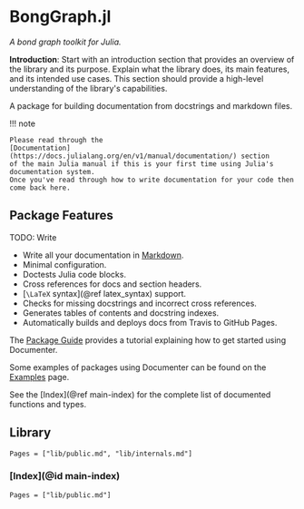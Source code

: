 # BongGraph.jl

*A bond graph toolkit for Julia.*

**Introduction**: Start with an introduction section that provides an overview of the library and its purpose. Explain what the library does, its main features, and its intended use cases. This section should provide a high-level understanding of the library's capabilities.

A package for building documentation from docstrings and markdown files.

!!! note

    Please read through the
    [Documentation](https://docs.julialang.org/en/v1/manual/documentation/) section
    of the main Julia manual if this is your first time using Julia's documentation system.
    Once you've read through how to write documentation for your code then come back here.

## Package Features

TODO: Write

- Write all your documentation in [Markdown](https://en.wikipedia.org/wiki/Markdown).
- Minimal configuration.
- Doctests Julia code blocks.
- Cross references for docs and section headers.
- [``\LaTeX`` syntax](@ref latex_syntax) support.
- Checks for missing docstrings and incorrect cross references.
- Generates tables of contents and docstring indexes.
- Automatically builds and deploys docs from Travis to GitHub Pages.

The [Package Guide](@ref) provides a tutorial explaining how to get started using Documenter.

Some examples of packages using Documenter can be found on the [Examples](@ref) page.

See the [Index](@ref main-index) for the complete list of documented functions and types.

## Library

```@contents
Pages = ["lib/public.md", "lib/internals.md"]
```

### [Index](@id main-index)

```@index
Pages = ["lib/public.md"]
```